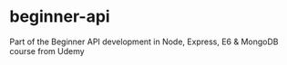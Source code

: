 # beginner-api

Part of the Beginner API development in Node, Express, E6 & MongoDB course from Udemy
